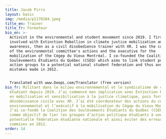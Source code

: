 ```yaml
---
title: Jacob Pirro
layout: basic
img: /media/p1170284.jpeg
title_en: Trainer
title_fr: Formateur
bio_en: >-
  Activist in the environmental and student movement since 2019. I first became
  involved with Extinction Rebellion in climate justice mobilization and
  awareness, then as a civil disobedience trainer with XR. I was the coordinator
  of the environmental committee's actions and the executive for the
  mobilization of the Cégep du Vieux Montréal. I co-founded the Coalition des
  Soulèvements Étudiants du Québec (CSEQ) which aims to link student political
  action groups to a potential national student federation and thus avoid the
  mistakes made in 2012.


  Translated with www.DeepL.com/Translator (free version)
bio_fr: Militant dans le milieu environnemental et le syndicalisme de combat
  étudiant depuis 2019. J’ai commencé mon implication avec Extinction Rébellion
  en mobilisation et sensibilisation à la justice climatique, puis formateur en
  désobéissance civile avec XR. J’ai été coordonateur des actions du comité
  environnemental et l’exécutif à la mobilisation du Cégep du Vieux Montréal.
  J’ai co-fondé la Coalition des Soulèvements Étudiants du Québec (CSEQ) qui a
  comme objectif de lier les groupes d’action politique étudiants à une
  potentielle fédération étudiante nationale et ainsi éviter des erreurs
  commises en 2012.
order: 14
---
```

